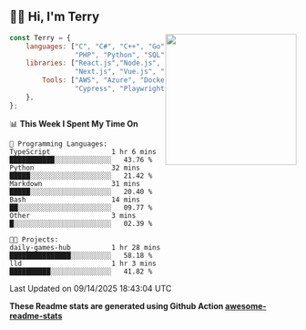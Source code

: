<h2>👋🏻 Hi, I'm Terry</h2>

<img align='right' src="https://media.giphy.com/media/fkZukR450RQ1qnGaq9/giphy.gif" width="230">

```javascript
const Terry = {
    languages: ["C", "C#", "C++", "Go", "Java", "Javascript",
                "PHP", "Python", "SQL", "Typescript"],
    libraries: ["React.js","Node.js", ".Net", "Express.js",
                "Next.js", "Vue.js", "Astro.js", "CUDA"],
        Tools: ["AWS", "Azure", "Docker🐳", "Git", "Figma",
                "Cypress", "Playwright", "Postman", "Jira"],
    },
};
```
<!--START_SECTION:waka-->
📊 **This Week I Spent My Time On** 

```text
💬 Programming Languages: 
TypeScript               1 hr 6 mins         ███████████░░░░░░░░░░░░░░   43.76 % 
Python                   32 mins             █████░░░░░░░░░░░░░░░░░░░░   21.42 % 
Markdown                 31 mins             █████░░░░░░░░░░░░░░░░░░░░   20.40 % 
Bash                     14 mins             ██░░░░░░░░░░░░░░░░░░░░░░░   09.77 % 
Other                    3 mins              █░░░░░░░░░░░░░░░░░░░░░░░░   02.39 % 

🐱‍💻 Projects: 
daily-games-hub          1 hr 28 mins        ███████████████░░░░░░░░░░   58.18 % 
lld                      1 hr 3 mins         ██████████░░░░░░░░░░░░░░░   41.82 % 
```


 Last Updated on 09/14/2025 18:43:04 UTC
<!--END_SECTION:waka-->

**These Readme stats are generated using Github Action [awesome-readme-stats](https://github.com/anmol098/waka-readme-stats)**

